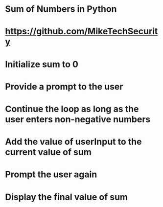 # Sum of Numbers in Python
# https://github.com/MikeTechSecurity
# Initialize sum to 0
# Provide a prompt to the user
# Continue the loop as long as the user enters non-negative numbers
# Add the value of userInput to the current value of sum
# Prompt the user again
# Display the final value of sum
